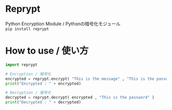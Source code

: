 # Reprypt
Python Encryption Module / Pythonの暗号化モジュール  
`pip install reprypt`  

# How to use / 使い方
```python
import reprypt

# Encryption / 暗号化
encrypted = reprypt.encrypt( "This is the message" , "This is the password" )
print("Encrypted : " + encrypted)

# Decryption / 復号化
decrypted = reprypt.decrypt( encrypted , "This is the password" )
print("Decrypted : " + decrypted)
```
